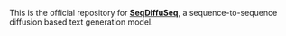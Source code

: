 This is the official repository for **[SeqDiffuSeq](https://arxiv.org/abs/2212.10325)**, a sequence-to-sequence diffusion based text generation model.
